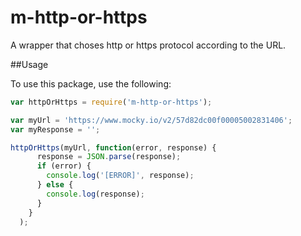 # m-http-or-https
A wrapper that choses http or https protocol according to the URL.

##Usage

To use this package, use the following:

```javascript
var httpOrHttps = require('m-http-or-https');

var myUrl = 'https://www.mocky.io/v2/57d82dc00f00005002831406';
var myResponse = '';

httpOrHttps(myUrl, function(error, response) {
      response = JSON.parse(response);
      if (error) {
        console.log('[ERROR]', response);
      } else {
        console.log(response);
      }
    }
  );
```
